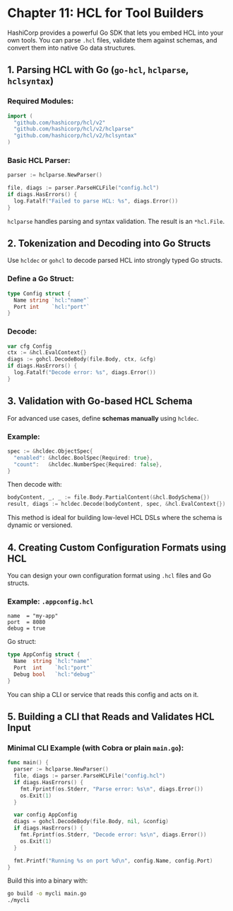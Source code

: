 # Chapter 11: HCL for Tool Builders

HashiCorp provides a powerful Go SDK that lets you embed HCL into your own tools. You can parse `.hcl` files, validate them against schemas, and convert them into native Go data structures.

## 1. Parsing HCL with Go (`go-hcl`, `hclparse`, `hclsyntax`)

### Required Modules:

```go
import (
  "github.com/hashicorp/hcl/v2"
  "github.com/hashicorp/hcl/v2/hclparse"
  "github.com/hashicorp/hcl/v2/hclsyntax"
)
```

### Basic HCL Parser:

```go
parser := hclparse.NewParser()

file, diags := parser.ParseHCLFile("config.hcl")
if diags.HasErrors() {
  log.Fatalf("Failed to parse HCL: %s", diags.Error())
}
```

`hclparse` handles parsing and syntax validation. The result is an `*hcl.File`.

## 2. Tokenization and Decoding into Go Structs

Use `hcldec` or `gohcl` to decode parsed HCL into strongly typed Go structs.

### Define a Go Struct:

```go
type Config struct {
  Name string `hcl:"name"`
  Port int    `hcl:"port"`
}
```

### Decode:

```go
var cfg Config
ctx := &hcl.EvalContext{}
diags := gohcl.DecodeBody(file.Body, ctx, &cfg)
if diags.HasErrors() {
  log.Fatalf("Decode error: %s", diags.Error())
}
```

## 3. Validation with Go-based HCL Schema

For advanced use cases, define **schemas manually** using `hcldec`.

### Example:

```go
spec := &hcldec.ObjectSpec{
  "enabled": &hcldec.BoolSpec{Required: true},
  "count":   &hcldec.NumberSpec{Required: false},
}
```

Then decode with:

```go
bodyContent, _, _ := file.Body.PartialContent(&hcl.BodySchema{})
result, diags := hcldec.Decode(bodyContent, spec, &hcl.EvalContext{})
```

This method is ideal for building low-level HCL DSLs where the schema is dynamic or versioned.

## 4. Creating Custom Configuration Formats using HCL

You can design your own configuration format using `.hcl` files and Go structs.

### Example: `.appconfig.hcl`

```hcl
name  = "my-app"
port  = 8080
debug = true
```

Go struct:

```go
type AppConfig struct {
  Name  string `hcl:"name"`
  Port  int    `hcl:"port"`
  Debug bool   `hcl:"debug"`
}
```

You can ship a CLI or service that reads this config and acts on it.

## 5. Building a CLI that Reads and Validates HCL Input

### Minimal CLI Example (with Cobra or plain `main.go`):

```go
func main() {
  parser := hclparse.NewParser()
  file, diags := parser.ParseHCLFile("config.hcl")
  if diags.HasErrors() {
    fmt.Fprintf(os.Stderr, "Parse error: %s\n", diags.Error())
    os.Exit(1)
  }

  var config AppConfig
  diags = gohcl.DecodeBody(file.Body, nil, &config)
  if diags.HasErrors() {
    fmt.Fprintf(os.Stderr, "Decode error: %s\n", diags.Error())
    os.Exit(1)
  }

  fmt.Printf("Running %s on port %d\n", config.Name, config.Port)
}
```

Build this into a binary with:

```bash
go build -o mycli main.go
./mycli
```

